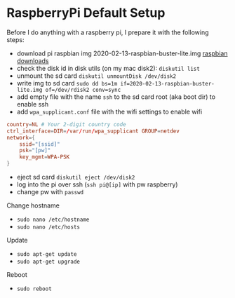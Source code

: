 # RaspberryPi Default Setup
Before I do anything with a raspberry pi, I prepare it with the following steps:

- download pi raspbian img 2020-02-13-raspbian-buster-lite.img [raspbian downloads](https://www.raspberrypi.org/downloads/raspbian/)
- check the disk id in disk utils (on my mac disk2): `diskutil list`
- unmount the sd card `diskutil unmountDisk /dev/disk2`
- write img to sd card `sudo dd bs=1m if=2020-02-13-raspbian-buster-lite.img of=/dev/rdisk2 conv=sync`
- add empty file with the name `ssh` to the sd card root (aka boot dir) to enable ssh
- add `wpa_supplicant.conf` file with the wifi settings to enable wifi

```conf
country=NL # Your 2-digit country code
ctrl_interface=DIR=/var/run/wpa_supplicant GROUP=netdev
network={
    ssid="[ssid]"
    psk="[pw]"
    key_mgmt=WPA-PSK
}
```

- eject sd card `diskutil eject /dev/disk2`
- log into the pi over ssh (`ssh pi@[ip]` with pw raspberry)
- change pw with `passwd`

Change hostname
- `sudo nano /etc/hostname`
- `sudo nano /etc/hosts`

Update
- `sudo apt-get update`
- `sudo apt-get upgrade`

Reboot
- `sudo reboot`
